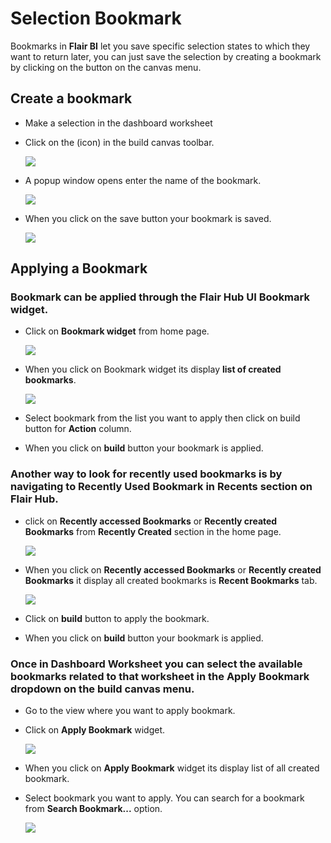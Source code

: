 
# Selection Bookmark

Bookmarks in **Flair BI** let you save specific selection states to which they want to return later, you can just save the selection by creating a bookmark by clicking on the button on the canvas menu. 

## Create a bookmark

- Make a selection in the dashboard worksheet
- Click on the (icon) in the build canvas toolbar. 

   ![](./images/bookmarks/bookmarkclick.png)

- A popup window opens enter the name of the bookmark. 
    
    ![](./images/bookmarks/addbookmark.png)

- When you click on the save button your bookmark is saved.

     ![](./images/bookmarks/addbookmark.gif)

##  Applying a Bookmark

### Bookmark can be applied through the Flair Hub UI Bookmark widget.

* Click on **Bookmark widget** from home page.

    ![](./images/bookmarks/bookmarkiconclick.png)

* When you click on Bookmark widget its display **list of created bookmarks**.

    ![](./images/bookmarks/applybookmarkformlist.png) 

* Select bookmark from the list you want to apply then click on build button for **Action** column.

* When you click on **build** button your bookmark is applied.

### Another way to look for recently used bookmarks is by navigating to Recently Used Bookmark in Recents section on Flair Hub.

* click on **Recently accessed Bookmarks** or **Recently created Bookmarks** from **Recently Created** section in the home page.

    ![](./images/bookmarks/bookmarkadded.png)

* When you click on **Recently accessed Bookmarks** or **Recently created Bookmarks** it display all created bookmarks is **Recent Bookmarks** tab.

    ![](./images/bookmarks/applybookmarkcreated.png)

* Click on **build** button to apply the bookmark.

* When you click on **build** button your bookmark is applied.

            
### Once in Dashboard Worksheet you can select the available bookmarks related to that worksheet in the Apply Bookmark dropdown on the build canvas menu.

* Go to the view where you want to apply bookmark.
* Click on **Apply Bookmark** widget.
     
    ![](./images/bookmarks/applybookmark.png)
* When you click on **Apply Bookmark** widget its display list of all created bookmark.
* Select bookmark you want to apply. You can search for a bookmark from **Search Bookmark...** option.

   ![](./images/bookmarks/applybookbark.gif)